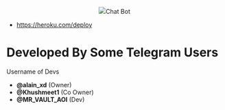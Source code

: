 <p align="center">
  <img src="./ChatBot/Resources/Extras/IMG_20210525_121047_953.jpg

# Chat Bot

- https://heroku.com/deploy

# Developed By Some Telegram Users 

Username of Devs

- **@alain_xd** (Owner) 
- **@Khushmeet1** (Co Owner) 
- **@MR_VAULT_AOI** (Dev) 
